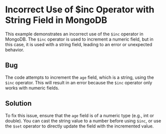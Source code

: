 # Incorrect Use of $inc Operator with String Field in MongoDB

This example demonstrates an incorrect use of the `$inc` operator in MongoDB. The `$inc` operator is used to increment a numeric field, but in this case, it is used with a string field, leading to an error or unexpected behavior.

## Bug

The code attempts to increment the `age` field, which is a string, using the `$inc` operator. This will result in an error because the `$inc` operator only works with numeric fields.

## Solution

To fix this issue, ensure that the `age` field is of a numeric type (e.g., int or double). You can cast the string value to a number before using `$inc`, or use the `$set` operator to directly update the field with the incremented value.
